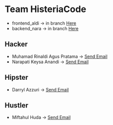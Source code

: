 # Team HisteriaCode
- frontend_aldi -> in branch [Here](https://github.com/aldiipratama/Heart/tree/frontend_aldi)
- backend_nara -> in branch [Here](https://github.com/aldiipratama/Heart/tree/backend_nara)

## Hacker
- Muhamad Rinaldi Agus Pratama -> [Send Email](mailto:paldi0013@gmail.com)
- Narapati Keysa Anandi -> [Send Email](mailto:narapatikeysa00@gmail.com)

## Hipster
- Darryl Azzuri -> [Send Email](mailto:darrylazzuri10@gmail.com)

## Hustler
- Miftahul Huda -> [Send Email](mailto:heromiftah2004@gmail.com)
